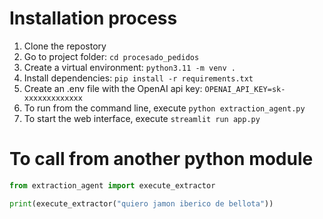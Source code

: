 # Installation process
1. Clone the repostory
2. Go to project folder: ```cd procesado_pedidos```
3. Create a virtual environment: ```python3.11 -m venv .```
4. Install dependencies: ```pip install -r requirements.txt```
5. Create an .env file with the OpenAI api key: ```OPENAI_API_KEY=sk-xxxxxxxxxxxxx```
6. To run from the command line, execute ```python extraction_agent.py```
7. To start the web interface, execute ```streamlit run app.py ```

# To call from another python module

```python
from extraction_agent import execute_extractor

print(execute_extractor("quiero jamon iberico de bellota"))
```
